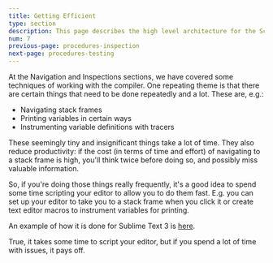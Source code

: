```yaml
---
title: Getting Efficient
type: section
description: This page describes the high level architecture for the Scala 3 compiler.
num: 7
previous-page: procedures-inspection
next-page: procedures-testing
---
```


At the Navigation and Inspections sections, we have covered some techniques of working with the compiler. One repeating theme is that there are certain things that need to be done repeatedly and a lot. These are, e.g.:

- Navigating stack frames
- Printing variables in certain ways
- Instrumenting variable definitions with tracers

These seemingly tiny and insignificant things take a lot of time. They also reduce productivity: if the cost (in terms of time and effort) of navigating to a stack frame is high, you'll think twice before doing so, and possibly miss valuable information.

So, if you're doing those things really frequently, it's a good idea to spend some time scripting your editor to allow you to do them fast. E.g. you can set up your editor to take you to a stack frame when you click it or create text editor macros to instrument variables for printing.

An example of how it is done for Sublime Text 3 is [here](https://github.com/anatoliykmetyuk/scala-debug-sublime).

True, it takes some time to script your editor, but if you spend a lot of time with issues, it pays off.
